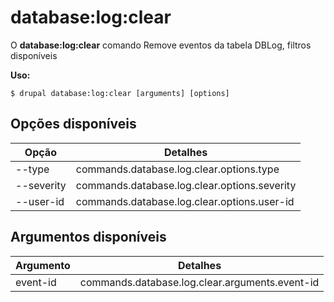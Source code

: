 # database:log:clear
O **database:log:clear** comando Remove eventos da tabela DBLog, filtros disponíveis

**Uso:**
```
$ drupal database:log:clear [arguments] [options] 
```

## Opções disponíveis
Opção | Detalhes
-------|-------------
--type | commands.database.log.clear.options.type
--severity | commands.database.log.clear.options.severity
--user-id | commands.database.log.clear.options.user-id

## Argumentos disponíveis
Argumento | Detalhes
---------|-------------
event-id | commands.database.log.clear.arguments.event-id
